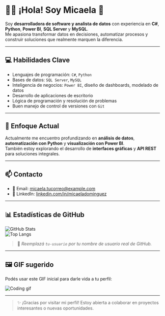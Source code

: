 
# 👩‍💻 ¡Hola! Soy Micaela 👋

Soy **desarrolladora de software y analista de datos** con experiencia en **C#**, **Python**, **Power BI**, **SQL Server** y **MySQL**.  
Me apasiona transformar datos en decisiones, automatizar procesos y construir soluciones que realmente marquen la diferencia.

---

## 💻 Habilidades Clave

- Lenguajes de programación: `C#`, `Python`
- Bases de datos: `SQL Server`, `MySQL`
- Inteligencia de negocios: `Power BI`, diseño de dashboards, modelado de datos
- Desarrollo de aplicaciones de escritorio
- Lógica de programación y resolución de problemas
- Buen manejo de control de versiones con `Git`

---

## 🎯 Enfoque Actual

Actualmente me encuentro profundizando en **análisis de datos**, **automatización con Python** y **visualización con Power BI**.  
También estoy explorando el desarrollo de **interfaces gráficas** y **API REST** para soluciones integrales.

---

## 📫 Contacto

- 📧 Email: micaela.tucorreo@example.com  
- 💼 LinkedIn: [linkedin.com/in/micaeladominguez](https://linkedin.com/in/micaeladominguez)

---

## 📊 Estadísticas de GitHub

![GitHub Stats](https://github-readme-stats.vercel.app/api?username=tu-usuario&show_icons=true&theme=radical)  
![Top Langs](https://github-readme-stats.vercel.app/api/top-langs/?username=tu-usuario&layout=compact&theme=radical)

> 🔁 *Reemplazá `tu-usuario` por tu nombre de usuario real de GitHub.*

---

## 🖼️ GIF sugerido

Podés usar este GIF inicial para darle vida a tu perfil:

![Coding gif](https://media.giphy.com/media/qgQUggAC3Pfv687qPC/giphy.gif)

---

> ✨ ¡Gracias por visitar mi perfil! Estoy abierta a colaborar en proyectos interesantes o nuevas oportunidades.


<!--
**dominguezmicaela/dominguezmicaela** is a ✨ _special_ ✨ repository because its `README.md` (this file) appears on your GitHub profile.

Here are some ideas to get you started:

- 🔭 I’m currently working on ...
- 🌱 I’m currently learning ...
- 👯 I’m looking to collaborate on ...
- 🤔 I’m looking for help with ...
- 💬 Ask me about ...
- 📫 How to reach me: ...
- 😄 Pronouns: ...
- ⚡ Fun fact: ...
-->

